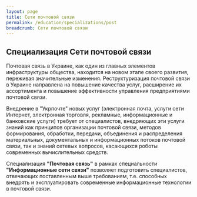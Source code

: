 ```yaml
---
layout: page
title: Сети почтовой связи
permalink: /education/specializations/post
breadcrumb: Сети почтовой связи
---
```

## Специализация Сети почтовой связи

Почтовая связь в Украине, как один из главных элементов инфраструктуры общества, находится на новом этапе своего развития, переживая значительные изменения. Реструктуризация почтовой связи в Украине направлена на повышение качества услуг, расширение их ассортимента и повышение эффективности управления предприятиями почтовой связи. 

Внедрение в "Укрпочте" новых услуг (электронная почта, услуги сети Интернет, электронная торговля, рекламные, информационные и банковские услуги) требует от специалистов, внедряющих эти услуги знаний как принципов организации почтовой связи, методов формирования, обработки, передачи, объединения и распределения материальных, документальных и информационных потоков почтовой связи, так и знаний сетевых вопросов, касающихся роботы современных вычислительных средств. 

Специализация **"Почтовая связь"** в рамках специальности **"Информационные сети связи"** позволяет подготовить специалистов, отвечающих поставленным выше требованиям, т.е. способных внедрять и эксплуатировать современные информационные технологии в почтовой связи.